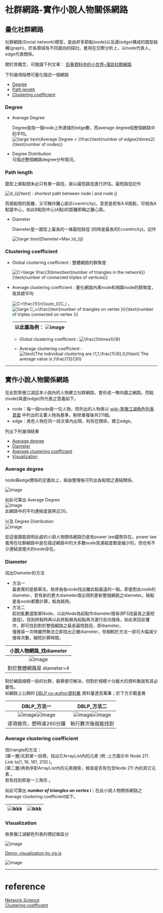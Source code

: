 # 社群網路-實作小說人物關係網路
## 量化社群網路

社群網路(Social network)模型，是由許多節點(node)以及邊(edge)構成的圖型結構(graph)，於各領域有不同面向的探討。套用在交際分析上，以node代表人，edge代表關係。

關於其概念，可閱讀下列文章：
[巨量資料中的小世界–漫談社群網路](https://ee.ntu.edu.tw/upload/hischool/doc/2014.05.pdf "巨量資料中的小世界–– 漫談社群網路 - 台大電機系")

下列幾項指標可量化描述一個網路
* [Degree](#degree)
* [Path length](path-length)
* [Clustering coefficient](#clustering-coefficient)



### Degree

  * Average Degree

    Degree是指一個node上所連接的edge數，而average degree指整個網路中的平均。  
    <img src="https://latex.codecogs.com/gif.latex?\large&space;\text{Average&space;Degree&space;=&space;}\frac{\text{number&space;of&space;edges}\times2}{\text{number&space;of&space;nodes}}" title="\large \text{Average Degree = }\frac{\text{number of edges}\times2}{\text{number of nodes}}" />
  * Degree Distribution  
    可描述整個網路degree分布情況。

### Path length

圖型上兩點間未必只有單一路徑，故以最短路徑進行評估。最短路徑記作

<img src="https://latex.codecogs.com/gif.latex?d_{ij}\text{&space;:&space;shortest&space;path&space;between&space;node&space;i&space;and&space;node&space;j}" title="d_{ij}\text{ : shortest path between node i and node j}" />

而兩點間的距離，又可稱作離心距(Eccentricity)。意思是若有A.B兩點，可視為A點當中心，如此B點到中心(A點)的距離即稱之離心距。

* Diameter

  Diameter是一圖型上最長的一條最短路徑 (同時是最長的Eccentricity)。記作

  <img src="https://latex.codecogs.com/gif.latex?\large&space;\text{Diameter=Max&space;}d_{ij}" title="\large \text{Diameter=Max }d_{ij}" />

### Clustering coefficient
* Global clustering coefficient : 整體網路的群聚度

  <img src="https://latex.codecogs.com/gif.latex?\large&space;C=\frac{3\times\text{number&space;of&space;triangles&space;in&space;the&space;network}}{\text{number&space;of&space;all&space;triplets&space;in&space;the&space;network}}" title="C=\large \frac{3\times\text{number of triangles in the network}}{\text{number of connected triples of vertices}}" />

* Average clustering coefficient : 量化網路內某node和相鄰node的群聚度，取其總平均

  <img src="https://latex.codecogs.com/gif.latex?C=\frac{1}{n}\sum_{i}C_i" title="C=\frac{1}{n}\sum_{i}C_i" />
  ，
  <img src="https://latex.codecogs.com/gif.latex?\large&space;C_i=\frac{\text{number&space;of&space;triangles&space;on&space;vertex&space;}i}{\text{number&space;of&space;connected&space;triples&space;on&space;vertex&space;}i}" title="\large C_i=\frac{\text{number of triangles on vertex }i}{\text{number of triples connected on vertex }i}" />

  |以此圖為例： ![image](snapshot/clustering.jpg "clustering coefficient") |
  |--|
  * Global clustering coefficient : <img src="https://latex.codecogs.com/gif.latex?\frac{3\times1}{8}" title="\frac{3\times1}{8}" />
  
  * Average clustering coefficient : <img src="https://latex.codecogs.com/gif.latex?\text{The&space;individual&space;clustering&space;are&space;}1,1,\frac{1}{6},0,0\text{&space;The&space;average&space;value&space;is&space;}\frac{13}{30}" title="\text{The individual clustering are }1,1,\frac{1}{6},0,0\text{ The average value is }\frac{13}{30}" />

---

## 實作小說人物關係網路
在此對笑傲江湖這本小說內的人物建立社群網路，會形成一無向圖之網路。而點(node)與邊(edge)所代表之意義如下。
* node：每一個node是一位人物，而列出的人物表以 [wiki-笑傲江湖角色列表頁面](https://zh.wikipedia.org/wiki/%E7%AC%91%E5%82%B2%E6%B1%9F%E6%B9%96%E8%A7%92%E8%89%B2%E5%88%97%E8%A1%A8 "角色列表") 中列出的主要人物為基準，剔除重複後共211個。
* edge：角色人物在同一段文章內出現，則存在關係，建立edge。

列出下列幾項結果
* [Average degree](#average-degree)
* [Diameter](#diameter)
* [Average clustering coefficient](#average-clustering-coefficient)
* [Visualization](#visualization)

### Average degree
node與edge關係的定義如上，經由整理後可列出各點間之連結關係。

![image](snapshot/q101.jpg "relation list")

如此可算出 Average Degree  
![image](snapshot/q102.jpg "average degree")  
此網路中的平均連結度是將近20。

以及 Degree Distribution  
![image](snapshot/q103_55.jpg "degree distribution")

從這張圖能說明此處的小說人物關係網路仍是有power law趨勢存在。power law套用在社群網路中是在描述網路中的大多數node其連結度都是偏少的，但也有不少連結度極大的node存在。


### Diameter
找出Diameter的方法

* 方法一  
最直覺的是窮舉法，依序由各node找出離此點最遠的一點。即是對此node的diameter，若有新的更大diameter值出現則更新整個網路之diameter。缺點是各node都要計算，較為耗時。
* 方法二  
起初亂數選取某Node，以此Node為起點作diameter搜尋(BFS找最長之最短路徑)，找到終點時再以此終點做為起點再次進行反向搜尋，如此來回反覆作，即可找到對於整個網路之最長最短路徑，即diameter。  
僅搜尋一次時雖然無法立即找出正確diameter，但相較於方法一卻可大幅減少搜尋次數，縮短計算時間。

|小說人物網路_找diameter|
|:--:|
|![image](snapshot/q201.jpg "way 1")|
|對於整體網路是 diameter=4|

對於網路規模一般的社群，窮舉便可解決。但對於規模十分龐大的資料集就有其必要性。  
如網路上公開的 [DBLP co-author資料集](https://www.google.com/search?q=dblp+co-author&oq=dblp+co-author&aqs=chrome..69i57j69i60j69i59l2j0j69i59.559j0j7&sourceid=chrome&ie=UTF-8 "資料集 node:317,080、edge:1,049,866") 資料量達百萬筆；於下方示範差異

|DBLP_方法一|DBLP_方法二|
|:--:|:--:|
|![image](snapshot/DBLP/DBLP_11.jpg "way 1")![image](snapshot/DBLP/DBLP_12.jpg "way 1_time")|![image](snapshot/DBLP/DBLP_21.jpg "way 2")![image](snapshot/DBLP/DBLP_22.jpg "way 2_time")|
|逐項做完，歷時達260分鐘|執行數次後就能找到|

### Average clustering coefficient
找triangle的方法：  
(第一層)先對某一目標，找出它ArrayList內的元素 (例 :上方圖示中 Node 211. Link to[1, 16, 161, 210] )。  
(第二層)再依序對ArrayList內的元素搜索，檢查是否有包含Node 211 內的其它元素 。  
若有找到即是一三角形 。

如此可算出 ***number of triangles on vertex i***；在此小說人物關係網路之Average clustering coefficient如下。

|![ikkk](snapshot/q301.jpg "Average clustering coefficient_1")|![ikkk](snapshot/q302.jpg "Average clustering coefficient_2")|
|--|--|



### Visualization
依笑傲江湖腳色列表的標記做區分

![image](snapshot/group.jpg "各派顏色標記")

[Demo: visualization by vis.js](netpage/index.html "by visjs.org")

![image](snapshot/visualization.jpg "visualization")

---
# reference

[Network Science](https://en.wikipedia.org/wiki/Network_science "Network Science-wiki")  
[Clustering coefficient](https://en.wikipedia.org/wiki/Clustering_coefficient "Clustering coefficient-wiki")  
